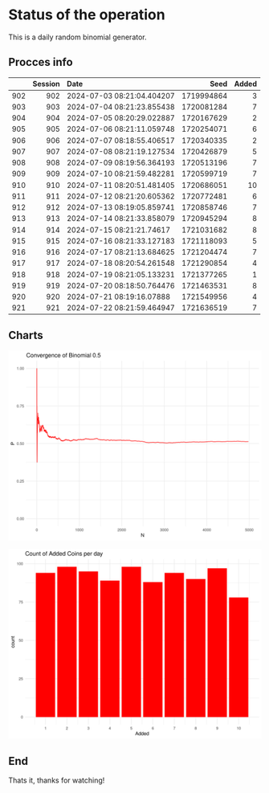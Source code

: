 # Status of the operation
  
  This is a daily random binomial generator.
  
## Procces info

|    | Session|Date                       |       Seed| Added|
|:---|-------:|:--------------------------|----------:|-----:|
|902 |     902|2024-07-03 08:21:04.404207 | 1719994864|     3|
|903 |     903|2024-07-04 08:21:23.855438 | 1720081284|     7|
|904 |     904|2024-07-05 08:20:29.022887 | 1720167629|     2|
|905 |     905|2024-07-06 08:21:11.059748 | 1720254071|     6|
|906 |     906|2024-07-07 08:18:55.406517 | 1720340335|     2|
|907 |     907|2024-07-08 08:21:19.127534 | 1720426879|     5|
|908 |     908|2024-07-09 08:19:56.364193 | 1720513196|     7|
|909 |     909|2024-07-10 08:21:59.482281 | 1720599719|     7|
|910 |     910|2024-07-11 08:20:51.481405 | 1720686051|    10|
|911 |     911|2024-07-12 08:21:20.605362 | 1720772481|     6|
|912 |     912|2024-07-13 08:19:05.859741 | 1720858746|     7|
|913 |     913|2024-07-14 08:21:33.858079 | 1720945294|     8|
|914 |     914|2024-07-15 08:21:21.74617  | 1721031682|     8|
|915 |     915|2024-07-16 08:21:33.127183 | 1721118093|     5|
|916 |     916|2024-07-17 08:21:13.684625 | 1721204474|     7|
|917 |     917|2024-07-18 08:20:54.261548 | 1721290854|     4|
|918 |     918|2024-07-19 08:21:05.133231 | 1721377265|     1|
|919 |     919|2024-07-20 08:18:50.764476 | 1721463531|     8|
|920 |     920|2024-07-21 08:19:16.07888  | 1721549956|     4|
|921 |     921|2024-07-22 08:21:59.464947 | 1721636519|     7|

## Charts 

![](charts/plot1.png)

![](charts/plot2.png)

## End

Thats it, thanks for watching!

